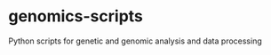 genomics-scripts
================

Python scripts for genetic and genomic analysis and data processing
